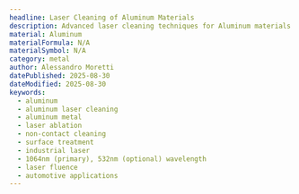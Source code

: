 ```yaml
---
headline: Laser Cleaning of Aluminum Materials
description: Advanced laser cleaning techniques for Aluminum materials using precision laser parameters for industrial surface treatment applications.
material: Aluminum
materialFormula: N/A
materialSymbol: N/A
category: metal
author: Alessandro Moretti
datePublished: 2025-08-30
dateModified: 2025-08-30
keywords:
  - aluminum
  - aluminum laser cleaning
  - aluminum metal
  - laser ablation
  - non-contact cleaning
  - surface treatment
  - industrial laser
  - 1064nm (primary), 532nm (optional) wavelength
  - laser fluence
  - automotive applications
---
```


<script type="application/ld+json">
{
  "@context": "https://schema.org",
  "@type": "Article",
  "headline": "Laser Cleaning of Aluminum Materials",
  "alternativeHeadline": "Advanced Laser Ablation Techniques for Aluminum Surface Treatment",
  "description": "Comprehensive technical guide covering laser cleaning methodologies for Aluminum metal materials, including optimal parameters, industrial applications, and surface treatment benefits.",
  "abstract": "Advanced laser cleaning techniques for Aluminum materials using precision laser parameters for industrial surface treatment applications.",
  "keywords": [
    "aluminum",
    "aluminum laser cleaning",
    "aluminum metal",
    "laser ablation",
    "non-contact cleaning",
    "surface treatment",
    "industrial laser",
    "1064nm (primary), 532nm (optional) wavelength",
    "laser fluence",
    "automotive applications"
  ],
  "articleBody": "Aluminum is a industrial material with 2.7 g/cm³ density extensively used in Cleaning aluminum engine components for improved performance and longevit",
  "wordCount": 21,
  "articleSection": "Materials Processing",
  "inLanguage": "en-US",
  "isAccessibleForFree": true,
  "license": "https://creativecommons.org/licenses/by/4.0/",
  "copyrightHolder": {
    "@type": "Organization",
    "name": "Z-Beam Technologies"
  },
  "copyrightYear": 2025,
  "publisher": {
    "@type": "Organization",
    "name": "Z-Beam Technologies",
    "logo": {
      "@type": "ImageObject",
      "url": "/images/logo-zbeam.svg",
      "width": 200,
      "height": 60
    }
  },
  "author": {
    "@type": "Person",
    "name": "Alessandro Moretti",
    "jobTitle": "Senior Laser Processing Engineer",
    "affiliation": {
      "@type": "Organization",
      "name": "Advanced Materials Research Institute"
    },
    "knowsAbout": [
      "Laser Materials Processing",
      "Aluminum Surface Engineering",
      "Industrial Laser Applications"
    ]
  },
  "reviewedBy": {
    "@type": "Person",
    "name": "Dr. Moretti",
    "jobTitle": "Materials Science Director"
  },
  "datePublished": "2025-08-30T13:59:23.585334Z",
  "dateModified": "2025-08-30T13:59:23.585342Z",
  "image": [
    {
      "@type": "ImageObject",
      "url": "/images/aluminum-laser-cleaning-hero.jpg",
      "name": "Aluminum Laser Cleaning Before/After Comparison",
      "caption": "Split-view workbench photograph displaying Aluminum component before and after laser cleaning treatment",
      "description": "High-resolution dual-panel photograph showing a Aluminum component processed with 1064nm (primary), 532nm (optional) wavelength, 1.0–10 J/cm² fluence, demonstrating complete contamination removal while preserving material integrity",
      "width": 1200,
      "height": 800,
      "encodingFormat": "image/jpeg",
      "representativeOfPage": true,
      "license": "https://creativecommons.org/licenses/by/4.0/"
    },
    {
      "@type": "ImageObject",
      "url": "/images/aluminum-laser-cleaning-micro.jpg",
      "name": "Aluminum Surface Microstructure Analysis",
      "caption": "SEM images showing Aluminum surface quality before and after laser treatment",
      "description": "Comparative scanning electron micrographs displaying surface microstructure processed with 1064nm (primary), 532nm (optional) wavelength, 1.0–10 J/cm² fluence, verified at 1000x magnification",
      "width": 800,
      "height": 600,
      "encodingFormat": "image/jpeg",
      "about": {
        "@type": "Thing",
        "name": "Laser Surface Analysis",
        "description": "Microscopic evaluation of laser cleaning effectiveness on metal surfaces"
      }
    }
  ],
  "video": {
    "@type": "VideoObject",
    "name": "Aluminum Laser Cleaning Process Demonstration",
    "description": "Real-time demonstration of 1064nm (primary), 532nm (optional) laser cleaning process on Aluminum metal components",
    "thumbnailUrl": "/images/aluminum-laser-video-thumb.jpg",
    "uploadDate": "2025-08-30T13:59:23.585371Z",
    "duration": "PT3M45S",
    "contentUrl": "/videos/aluminum-laser-cleaning-demo.mp4"
  },
  "about": [
    {
      "@type": "Material",
      "name": "Aluminum",
      "alternateName": [
        "Aluminum",
        "Al"
      ],
      "identifier": "Al",
      "category": "metal",
      "description": "Technical overview of Aluminum for laser cleaning applications, including density, wavelength, and industrial applications.",
      "additionalProperty": [
        {
          "@type": "PropertyValue",
          "name": "Density",
          "value": "2.7",
          "unitCode": "KGM"
        },
        {
          "@type": "PropertyValue",
          "name": "Thermal Conductivity",
          "value": "237",
          "unitCode": "WTH"
        },
        {
          "@type": "PropertyValue",
          "name": "Optimal Wavelength",
          "value": "1064",
          "unitCode": "NMT"
        },
        {
          "@type": "PropertyValue",
          "name": "Fluence Range",
          "value": "1.0–10 J/cm²",
          "unitCode": "J/cm²"
        }
      ]
    },
    {
      "@type": "Process",
      "name": "Laser Cleaning",
      "description": "Non-contact surface treatment process for Aluminum materials"
    }
  ],
  "mainEntity": {
    "@type": "HowTo",
    "name": "How to Laser Clean Aluminum",
    "description": "Step-by-step process for laser cleaning Aluminum metal materials",
    "step": [
      {
        "@type": "HowToStep",
        "name": "Material Preparation",
        "text": "Secure Aluminum component in laser processing fixture ensuring stable positioning and adequate ventilation for Class 3B operation."
      },
      {
        "@type": "HowToStep",
        "name": "Parameter Configuration",
        "text": "Configure laser parameters: 1064nm (primary), 532nm (optional) wavelength, 1.0–10 J/cm² fluence, 10-50ns pulse duration, 20-100kHz repetition rate."
      },
      {
        "@type": "HowToStep",
        "name": "Surface Treatment",
        "text": "Execute systematic scanning pattern with 0.1-1.0mm spot size maintaining consistent standoff distance for metal processing."
      },
      {
        "@type": "HowToStep",
        "name": "Quality Verification",
        "text": "Inspect cleaned surface using optical microscopy to verify contaminant removal and Aluminum material integrity."
      }
    ]
  },
  "mentions": [
    "Automotive",
    "Aerospace"
  ],
  "citation": [
    {
      "@type": "ScholarlyArticle",
      "name": "Laser Processing of Metal Materials",
      "author": "Journal of Materials Processing Technology"
    },
    {
      "@type": "ScholarlyArticle",
      "name": "Surface Treatment Applications for Aluminum",
      "author": "Applied Surface Science"
    },
    {
      "@type": "ScholarlyArticle",
      "name": "Laser Cleaning in Automotive Applications",
      "author": "Automotive Materials Research"
    }
  ],
  "isPartOf": {
    "@type": "WebSite",
    "name": "Z-Beam Laser Processing Guide",
    "url": "https://zbeam.example.com"
  },
  "breadcrumb": {
    "@type": "BreadcrumbList",
    "itemListElement": [
      {
        "@type": "ListItem",
        "position": 1,
        "name": "Materials",
        "item": "/materials"
      },
      {
        "@type": "ListItem",
        "position": 2,
        "name": "Metal",
        "item": "/materials/metal"
      },
      {
        "@type": "ListItem",
        "position": 3,
        "name": "Aluminum",
        "item": "/materials/metal/aluminum"
      }
    ]
  },
  "potentialAction": {
    "@type": "ReadAction",
    "target": "/materials/metal/aluminum/laser-cleaning"
  }
}
</script>
